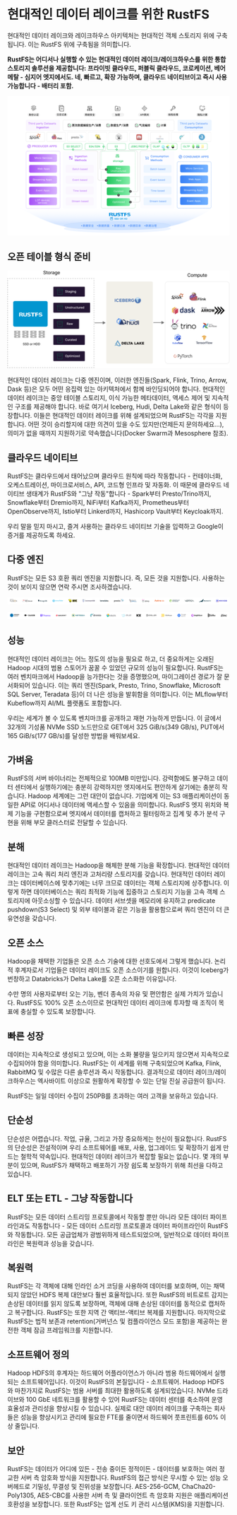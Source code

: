 # 현대적인 데이터 레이크를 위한 RustFS

현대적인 데이터 레이크와 레이크하우스 아키텍처는 현대적인 객체 스토리지 위에 구축됩니다. 이는 RustFS 위에 구축됨을 의미합니다.

**RustFS는 어디서나 실행할 수 있는 현대적인 데이터 레이크/레이크하우스를 위한 통합 스토리지 솔루션을 제공합니다: 프라이빗 클라우드, 퍼블릭 클라우드, 코로케이션, 베어메탈 - 심지어 엣지에서도. 네, 빠르고, 확장 가능하며, 클라우드 네이티브이고 즉시 사용 가능합니다 - 배터리 포함.**

![데이터 레이크 아키텍처](images/data-lake-architecture.png)

## 오픈 테이블 형식 준비

![테이블 형식](images/table-formats.png)

현대적인 데이터 레이크는 다중 엔진이며, 이러한 엔진들(Spark, Flink, Trino, Arrow, Dask 등)은 모두 어떤 응집력 있는 아키텍처에서 함께 바인딩되어야 합니다. 현대적인 데이터 레이크는 중앙 테이블 스토리지, 이식 가능한 메타데이터, 액세스 제어 및 지속적인 구조를 제공해야 합니다. 바로 여기서 Iceberg, Hudi, Delta Lake와 같은 형식이 등장합니다. 이들은 현대적인 데이터 레이크를 위해 설계되었으며 RustFS는 각각을 지원합니다. 어떤 것이 승리할지에 대한 의견이 있을 수도 있지만(언제든지 문의하세요...), 의미가 없을 때까지 지원하기로 약속했습니다(Docker Swarm과 Mesosphere 참조).

## 클라우드 네이티브

RustFS는 클라우드에서 태어났으며 클라우드 원칙에 따라 작동합니다 - 컨테이너화, 오케스트레이션, 마이크로서비스, API, 코드형 인프라 및 자동화. 이 때문에 클라우드 네이티브 생태계가 RustFS와 "그냥 작동"합니다 - Spark부터 Presto/Trino까지, Snowflake부터 Dremio까지, NiFi부터 Kafka까지, Prometheus부터 OpenObserve까지, Istio부터 Linkerd까지, Hashicorp Vault부터 Keycloak까지.

우리 말을 믿지 마시고, 즐겨 사용하는 클라우드 네이티브 기술을 입력하고 Google이 증거를 제공하도록 하세요.

## 다중 엔진

RustFS는 모든 S3 호환 쿼리 엔진을 지원합니다. 즉, 모든 것을 지원합니다. 사용하는 것이 보이지 않으면 연락 주시면 조사하겠습니다.

![다중 엔진 지원](images/multi-engine-1.svg)

![다중 엔진 지원](images/multi-engine-2.svg)

## 성능

현대적인 데이터 레이크는 어느 정도의 성능을 필요로 하고, 더 중요하게는 오래된 Hadoop 시대의 범용 스토어가 꿈꿀 수 있었던 규모의 성능이 필요합니다. RustFS는 여러 벤치마크에서 Hadoop을 능가한다는 것을 증명했으며, 마이그레이션 경로가 잘 문서화되어 있습니다. 이는 쿼리 엔진(Spark, Presto, Trino, Snowflake, Microsoft SQL Server, Teradata 등)이 더 나은 성능을 발휘함을 의미합니다. 이는 MLflow부터 Kubeflow까지 AI/ML 플랫폼도 포함합니다.

우리는 세계가 볼 수 있도록 벤치마크를 공개하고 재현 가능하게 만듭니다. 이 글에서 32개의 기성품 NVMe SSD 노드만으로 GET에서 325 GiB/s(349 GB/s), PUT에서 165 GiB/s(177 GB/s)를 달성한 방법을 배워보세요.

## 가벼움

RustFS의 서버 바이너리는 전체적으로 100MB 미만입니다. 강력함에도 불구하고 데이터 센터에서 실행하기에는 충분히 강력하지만 엣지에서도 편안하게 살기에는 충분히 작습니다. Hadoop 세계에는 그런 대안이 없습니다. 기업에게 이는 S3 애플리케이션이 동일한 API로 어디서나 데이터에 액세스할 수 있음을 의미합니다. RustFS 엣지 위치와 복제 기능을 구현함으로써 엣지에서 데이터를 캡처하고 필터링하고 집계 및 추가 분석 구현을 위해 부모 클러스터로 전달할 수 있습니다.

## 분해

현대적인 데이터 레이크는 Hadoop을 해체한 분해 기능을 확장합니다. 현대적인 데이터 레이크는 고속 쿼리 처리 엔진과 고처리량 스토리지를 갖습니다. 현대적인 데이터 레이크는 데이터베이스에 맞추기에는 너무 크므로 데이터는 객체 스토리지에 상주합니다. 이렇게 하면 데이터베이스는 쿼리 최적화 기능에 집중하고 스토리지 기능을 고속 객체 스토리지에 아웃소싱할 수 있습니다. 데이터 서브셋을 메모리에 유지하고 predicate pushdown(S3 Select) 및 외부 테이블과 같은 기능을 활용함으로써 쿼리 엔진이 더 큰 유연성을 갖습니다.

## 오픈 소스

Hadoop을 채택한 기업들은 오픈 소스 기술에 대한 선호도에서 그렇게 했습니다. 논리적 후계자로서 기업들은 데이터 레이크도 오픈 소스이기를 원합니다. 이것이 Iceberg가 번창하고 Databricks가 Delta Lake를 오픈 소스화한 이유입니다.

수만 명의 사용자로부터 오는 기능, 벤더 종속의 자유 및 편안함은 실제 가치가 있습니다. RustFS도 100% 오픈 소스이므로 현대적인 데이터 레이크에 투자할 때 조직이 목표에 충실할 수 있도록 보장합니다.

## 빠른 성장

데이터는 지속적으로 생성되고 있으며, 이는 소화 불량을 일으키지 않으면서 지속적으로 수집되어야 함을 의미합니다. RustFS는 이 세계를 위해 구축되었으며 Kafka, Flink, RabbitMQ 및 수많은 다른 솔루션과 즉시 작동합니다. 결과적으로 데이터 레이크/레이크하우스는 엑사바이트 이상으로 원활하게 확장할 수 있는 단일 진실 공급원이 됩니다.

RustFS는 일일 데이터 수집이 250PB를 초과하는 여러 고객을 보유하고 있습니다.

## 단순성

단순성은 어렵습니다. 작업, 규율, 그리고 가장 중요하게는 헌신이 필요합니다. RustFS의 단순성은 전설적이며 우리 소프트웨어를 배포, 사용, 업그레이드 및 확장하기 쉽게 만드는 철학적 약속입니다. 현대적인 데이터 레이크가 복잡할 필요는 없습니다. 몇 개의 부분이 있으며, RustFS가 채택하고 배포하기 가장 쉽도록 보장하기 위해 최선을 다하고 있습니다.

## ELT 또는 ETL - 그냥 작동합니다

RustFS는 모든 데이터 스트리밍 프로토콜에서 작동할 뿐만 아니라 모든 데이터 파이프라인과도 작동합니다 - 모든 데이터 스트리밍 프로토콜과 데이터 파이프라인이 RustFS와 작동합니다. 모든 공급업체가 광범위하게 테스트되었으며, 일반적으로 데이터 파이프라인은 복원력과 성능을 갖습니다.

## 복원력

RustFS는 각 객체에 대해 인라인 소거 코딩을 사용하여 데이터를 보호하며, 이는 채택되지 않았던 HDFS 복제 대안보다 훨씬 효율적입니다. 또한 RustFS의 비트로트 감지는 손상된 데이터를 읽지 않도록 보장하며, 객체에 대해 손상된 데이터를 동적으로 캡처하고 복구합니다. RustFS는 또한 지역 간 액티브-액티브 복제를 지원합니다. 마지막으로 RustFS는 법적 보존과 retention(거버넌스 및 컴플라이언스 모드 포함)을 제공하는 완전한 객체 잠금 프레임워크를 지원합니다.

## 소프트웨어 정의

Hadoop HDFS의 후계자는 하드웨어 어플라이언스가 아니라 범용 하드웨어에서 실행되는 소프트웨어입니다. 이것이 RustFS의 본질입니다 - 소프트웨어. Hadoop HDFS와 마찬가지로 RustFS는 범용 서버를 최대한 활용하도록 설계되었습니다. NVMe 드라이브와 100 GbE 네트워크를 활용할 수 있어 RustFS는 데이터 센터를 축소하여 운영 효율성과 관리성을 향상시킬 수 있습니다. 실제로 대안 데이터 레이크를 구축하는 회사들은 성능을 향상시키고 관리에 필요한 FTE를 줄이면서 하드웨어 풋프린트를 60% 이상 줄입니다.

## 보안

RustFS는 데이터가 어디에 있든 - 전송 중이든 정적이든 - 데이터를 보호하는 여러 정교한 서버 측 암호화 방식을 지원합니다. RustFS의 접근 방식은 무시할 수 있는 성능 오버헤드로 기밀성, 무결성 및 진위성을 보장합니다. AES-256-GCM, ChaCha20-Poly1305, AES-CBC를 사용한 서버 측 및 클라이언트 측 암호화 지원은 애플리케이션 호환성을 보장합니다. 또한 RustFS는 업계 선도 키 관리 시스템(KMS)을 지원합니다.